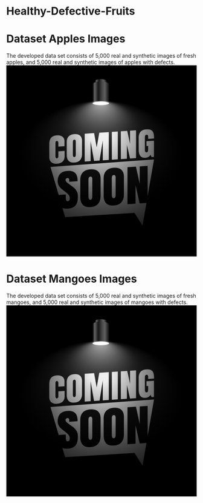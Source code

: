 # Healthy-Defective-Fruits

# Dataset Apples Images
The developed data set consists of 5,000 real and synthetic images of fresh apples, and 5,000 real and synthetic images of apples with defects.
![Image text](https://github.com/luischuquim/BananaRipeness/blob/main/27277.jpg)

# Dataset Mangoes Images
The developed data set consists of 5,000 real and synthetic images of fresh mangoes, and 5,000 real and synthetic images of mangoes with defects.
![Image text](https://github.com/luischuquim/BananaRipeness/blob/main/27277.jpg)
